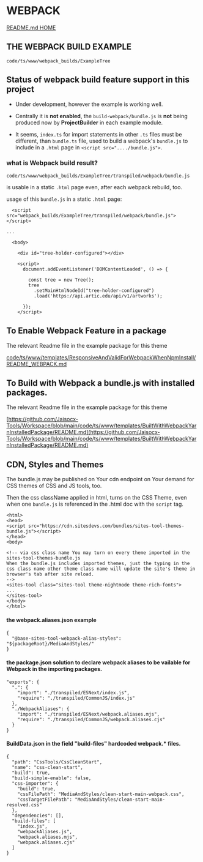 # WEBPACK


[README.md HOME](./../../README.md)



## THE WEBPACK BUILD EXAMPLE

`code/ts/www/webpack_builds/ExampleTree`

## Status of webpack build feature support in this project

- Under development, however the example is working well.
- Centrally it is **not enabled**, the `build-webpack/bundle.js` is **not** being produced now by **ProjectBuilder** in each example module.

- It seems, `index.ts` for import statements in other `.ts` files must be different, than `bundle.ts` file, used to build a webpack's `bundle.js` to include in a `.html` page in `<script src="..../bundle.js">`.


### what is Webpack build result?

`code/ts/www/webpack_builds/ExampleTree/transpiled/webpack/bundle.js`

is usable in a static `.html` page even, after each webpack rebuild, too.


usage of this `bundle.js` in a static `.html` page:

```
  <script src="webpack_builds/ExampleTree/transpiled/webpack/bundle.js"></script>

...

  <body>

    <div id="tree-holder-configured"></div>

    <script>
      document.addEventListener('DOMContentLoaded', () => {

        const tree = new Tree();
        tree
          .setMainHtmlNodeId("tree-holder-configured")
          .load('https://api.artic.edu/api/v1/artworks');

      });
    </script>
```




## To Enable Webpack Feature in a package

The relevant Readme file in the example package for this theme

[code/ts/www/templates/ResponsiveAndValidForWebpackWhenNpmInstall/README_WEBPACK.md](code/ts/www/templates/ResponsiveAndValidForWebpackWhenNpmInstall/README_WEBPACK.md)


## To Build with Webpack a bundle.js with installed packages.

The relevant Readme file in the example package for this theme

[https://github.com/Jaisocx-Tools/Workspace/blob/main/code/ts/www/templates/BuiltWithWebpackYarnInstalledPackage/README.md](https://github.com/Jaisocx-Tools/Workspace/blob/main/code/ts/www/templates/BuiltWithWebpackYarnInstalledPackage/README.md)




## CDN, Styles and Themes

The bundle.js may be published on Your cdn endpoint on Your demand for CSS themes of CSS and JS tools, too.

Then the css className applied in html, turns on the CSS Theme, even when one `bundle.js` is referenced in the .html doc with the `script` tag.

```
<html>
<head>
<script src="https://cdn.sitesdevs.com/bundles/sites-tool-themes-bundle.js"></script>
</head>
<body>

<!-- via css class name You may turn on every theme imported in the sites-tool-themes-bundle.js 
When the bundle.js includes imported themes, just the typing in the css class name other theme class name will update the site's theme in browser's tab after site reload.
-->
<sites-tool class="sites-tool theme-nightmode theme-rich-fonts">
...
</sites-tool>
</body>
</html>
```




#### the webpack.aliases.json example

```
{
  "@base-sites-tool-webpack-alias-styles": "${packageRoot}/MediaAndStyles/"
}
```


#### the package.json solution to declare webpack aliases to be vailable for Webpack in the importing packages.

```
"exports": {
  ".": {
    "import": "./transpiled/ESNext/index.js",
    "require": "./transpiled/CommonJS/index.js"
  },
  "./WebpackAliases": {
    "import": "./transpiled/ESNext/webpack.aliases.mjs",
    "require": "./transpiled/CommonJS/webpack.aliases.cjs"
  }
}
```



#### BuildData.json in the field "build-files" hardcoded webpack.* files. 

```
{
  "path": "CssTools/CssCleanStart",
  "name": "css-clean-start",
  "build": true,
  "build-simple-enable": false,
  "css-importer": {
    "build": true,
    "cssFilePath": "MediaAndStyles/clean-start-main-webpack.css",
    "cssTargetFilePath": "MediaAndStyles/clean-start-main-resolved.css"
  },
  "dependencies": [],
  "build-files": [
    "index.js",
    "webpackAliases.js",
    "webpack.aliases.mjs",
    "webpack.aliases.cjs"
  ]
}
```
